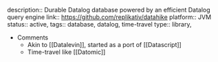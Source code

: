 description:: Durable Datalog database powered by an efficient Datalog query engine
link:: https://github.com/replikativ/datahike
platform:: JVM
status:: active, 
tags:: database, datalog, time-travel
type:: library,

- Comments
	- Akin to [[Datalevin]], started as a port of [[Datascript]]
	- Time-travel like [[Datomic]]